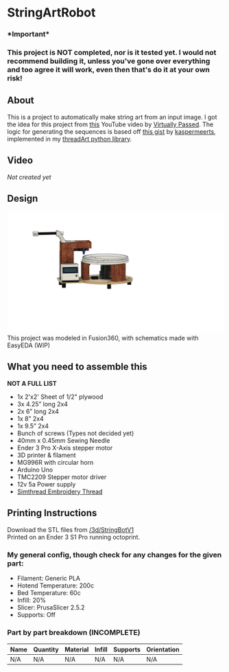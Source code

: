 # StringArtRobot

### **\*Important\***
### This project is NOT completed, nor is it tested yet. I would not recommend building it, unless you've gone over everything and too agree it will work, even then that's do it at your own risk!

## About
This is a project to automatically make string art from an input image. I got the idea for this project from [this](https://www.youtube.com/watch?v=WGccIFf6MF8&ab_channel=VirtuallyPassed) YouTube video by [Virtually Passed](https://www.youtube.com/@virtually_passed).
The logic for generating the sequences is based off [this gist](https://gist.github.com/kaspermeerts/781f0137b361b51224dcab722ae387b4#file-stringart-py) by [kaspermeerts](https://github.com/kaspermeerts), implemented in my [threadArt python library](https://github.com/quintindunn/threadArt).

## Video
*Not created yet*

## Design
<img src="./3d/StringBotV1/design.png">
This project was modeled in Fusion360, with schematics made with EasyEDA (WIP)

## What you need to assemble this
**NOT A FULL LIST**
- 1x 2'x2' Sheet of 1/2" plywood
- 3x 4.25” long 2x4
- 2x 6” long 2x4
- 1x 8” 2x4
- 1x 9.5” 2x4
- Bunch of screws (Types not decided yet)
- 40mm x 0.45mm Sewing Needle
- Ender 3 Pro X-Axis stepper motor
- 3D printer & filament
- MG996R with circular horn
- Arduino Uno
- TMC2209 Stepper motor driver
- 12v 5a Power supply
- [Simthread Embroidery Thread](https://www.amazon.com/gp/product/B0BFWVR72D/ref=ppx_yo_dt_b_asin_title_o03_s00?ie=UTF8&th=1)

## Printing Instructions
Download the STL files from [/3d/StringBotV1](https://github.com/quintindunn/StringArtRobot/tree/main/3d/StringBotV1) <br>
Printed on an Ender 3 S1 Pro running octoprint.
### My general config, though check for any changes for the given part:
- Filament: Generic PLA
- Hotend Temperature: 200c
- Bed Temperature: 60c
- Infill: 20%
- Slicer: PrusaSlicer 2.5.2
- Supports: Off

### Part by part breakdown (INCOMPLETE)
| Name | Quantity | Material | Infill | Supports | Orientation |
|------|----------|----------|--------|----------|-------------|
| N/A  | N/A      | N/A      | N/A    | N/A      | N/A         |
